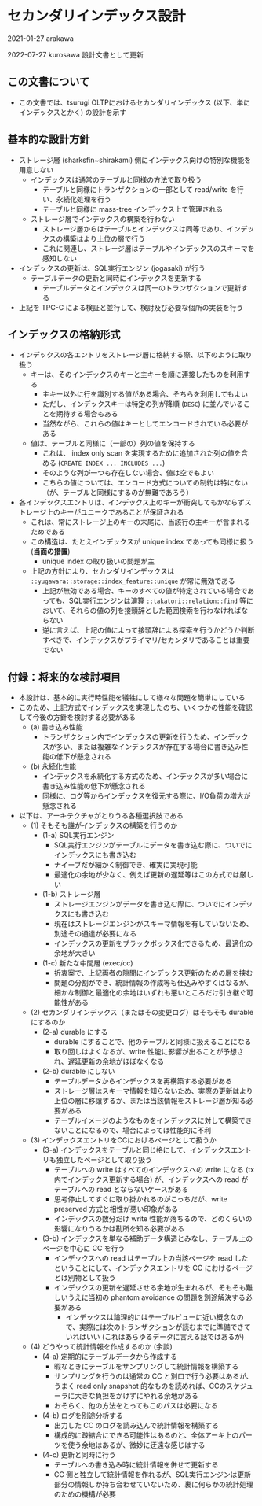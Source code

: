 # セカンダリインデックス設計

2021-01-27 arakawa

2022-07-27 kurosawa 設計文書として更新

## この文書について

* この文書では、tsurugi OLTPにおけるセカンダリインデックス (以下、単にインデックスとかく) の設計を示す

## 基本的な設計方針

* ストレージ層 (sharksfin~shirakami) 側にインデックス向けの特別な機能を用意しない
  * インデックスは通常のテーブルと同様の方法で取り扱う
    * テーブルと同様にトランザクションの一部として read/write を行い、永続化処理を行う
    * テーブルと同様に mass-tree インデックス上で管理される
  * ストレージ層でインデックスの構築を行わない
    * ストレージ層からはテーブルとインデックスは同等であり、インデックスの構築はより上位の層で行う
    * これに関連し、ストレージ層はテーブルやインデックスのスキーマを感知しない
* インデックスの更新は、SQL実行エンジン (jogasaki) が行う
  * テーブルデータの更新と同時にインデックスを更新する
    * テーブルデータとインデックスは同一のトランザクションで更新する
* 上記を TPC-C による検証と並行して、検討及び必要な個所の実装を行う

## インデックスの格納形式

* インデックスの各エントリをストレージ層に格納する際、以下のように取り扱う
  * キーは、そのインデックスのキーと主キーを順に連接したものを利用する
    * 主キー以外に行を識別する値がある場合、そちらを利用してもよい
    * ただし、インデックスキーは特定の列が降順 (`DESC`) に並んでいることを期待する場合もある
    * 当然ながら、これらの値はキーとしてエンコードされている必要がある
  * 値は、テーブルと同様に（一部の）列の値を保持する
    * これは、 index only scan を実現するために追加された列の値を含める (`CREATE INDEX ... INCLUDES ...`)
    * そのような列が一つも存在しない場合、値は空でもよい
    * こちらの値については、エンコード方式についての制約は特にない（が、テーブルと同様にするのが無難であろう）
* 各インデックスエントリは、インデックス上のキーが衝突してもかならずストレージ上のキーがユニークであることが保証される
  * これは、常にストレージ上のキーの末尾に、当該行の主キーが含まれるためである
  * この構造は、たとえインデックスが unique index であっても同様に扱う (**当面の措置**)
    * unique index の取り扱いの問題が主
  * 上記の方針により、セカンダリインデックスは `::yugawara::storage::index_feature::unique` が常に無効である
    * 上記が無効である場合、キーのすべての値が特定されている場合であっても、SQL実行エンジンは演算 `::takatori::relation::find` 等において、それらの値の列を接頭辞とした範囲検索を行わなければならない
    * 逆に言えば、上記の値によって接頭辞による探索を行うかどうか判断すべきで、インデックスがプライマリ/セカンダリであることは重要でない

## 付録：将来的な検討項目

* 本設計は、基本的に実行時性能を犠牲にして様々な問題を簡単にしている
* このため、上記方式でインデックスを実現したのち、いくつかの性能を確認して今後の方針を検討する必要がある
  * (a) 書き込み性能
    * トランザクション内でインデックスの更新を行うため、インデックスが多い、または複雑なインデックスが存在する場合に書き込み性能の低下が懸念される
  * (b) 永続化性能
    * インデックスを永続化する方式のため、インデックスが多い場合に書き込み性能の低下が懸念される
    * 同様に、ログ等からインデックスを復元する際に、I/O負荷の増大が懸念される
* 以下は、アーキテクチャがとりうる各種選択肢である
  * (1) そもそも誰がインデックスの構築を行うのか
    * (1-a) SQL実行エンジン
      * SQL実行エンジンがテーブルにデータを書き込む際に、ついでにインデックスにも書き込む
      * ナイーブだが細かく制御でき、確実に実現可能
      * 最適化の余地が少なく、例えば更新の遅延等はこの方式では厳しい
    * (1-b) ストレージ層
      * ストレージエンジンがデータを書き込む際に、ついでにインデックスにも書き込む
      * 現在はストレージエンジンがスキーマ情報を有していないため、別途その通達が必要になる
      * インデックスの更新をブラックボックス化できるため、最適化の余地が大きい
    * (1-c) 新たな中間層 (exec/cc)
      * 折衷案で、上記両者の隙間にインデックス更新のための層を挟む
      * 問題の分割ができ、統計情報の作成等も仕込みやすくはなるが、細かな制御と最適化の余地はいずれも悪いところだけ引き継ぐ可能性がある
  * (2) セカンダリインデックス（またはその変更ログ）はそもそも durable にするのか
    * (2-a) durable にする
      * durable にすることで、他のテーブルと同様に扱えることになる
      * 取り回しはよくなるが、write 性能に影響が出ることが予想され、遅延更新の余地がほぼなくなる
    * (2-b) durable にしない
      * テーブルデータからインデックスを再構築する必要がある
      * ストレージ層はスキーマ情報を知らないため、実際の更新はより上位の層に移譲するか、または当該情報をストレージ層が知る必要がある
      * テーブルイメージのようなものをインデックスに対して構築できないことになるので、場合によっては性能的に不利
  * (3) インデックスエントリをCCにおけるページとして扱うか
    * (3-a) インデックスをテーブルと同じ格にして、インデックスエントリも独立したページとして取り扱う
      * テーブルへの write はすべてのインデックスへの write になる (tx内でインデックス更新する場合) が、インデックスへの read がテーブルへの read とならないケースがある
      * 思考停止してすぐに取り掛かれるのがこっちだが、write preserved 方式と相性が悪い印象がある
      * インデックスの数分だけ write 性能が落ちるので、どのくらいの影響になりうるかは勘所を知る必要がある
    * (3-b) インデックスを単なる補助データ構造とみなし、テーブル上のページを中心に CC を行う
      * インデックスへの read はテーブル上の当該ページを read したということにして、インデックスエントリを CC におけるページとは別物として扱う
      * インデックスの更新を遅延させる余地が生まれるが、そもそも難しいうえに当初の phantom avoidance の問題を別途解決する必要がある
        * インデックスは論理的にはテーブルビューに近い概念なので、実際には次のトランザクションが読むまでに準備できていればいい (これはあらゆるデータに言える話ではあるが)
  * (4) どうやって統計情報を作成するのか (余談)
    * (4-a) 定期的にテーブルデータから作成する
      * 暇なときにテーブルをサンプリングして統計情報を構築する
      * サンプリングを行うのは通常の CC と別口で行う必要はあるが、うまく read only snapshot 的なものを読めれば、CCのスケジューラに大きな負担をかけずにやれる余地がある
      * おそらく、他の方法をとってもこのパスは必要になる
    * (4-b) ログを別途分析する
      * 出力した CC のログを読み込んで統計情報を構築する
      * 構成的に疎結合にできる可能性はあるのと、全体アーキ上のパーツを使う余地はあるが、微妙に迂遠な感じはする
    * (4-c) 更新と同時に行う
      * テーブルへの書き込み時に統計情報を併せて更新する
      * CC 側と独立して統計情報を作れるが、SQL実行エンジンは更新部分の情報しか持ち合わせていないため、裏に何らかの統計処理のための機構が必要

